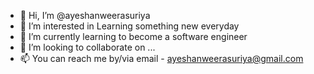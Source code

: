 - 👋 Hi, I’m @ayeshanweerasuriya
- 👀 I’m interested in Learning something new everyday
- 🌱 I’m currently learning to become a software engineer
- 💞️ I’m looking to collaborate on ...
- 📫 You can reach me by/via email - ayeshanweerasuriya@gmail.com

<!---
ayeshanweerasuriya/ayeshanweerasuriya is a ✨ special ✨ repository because its `README.md` (this file) appears on your GitHub profile.
You can click the Preview link to take a look at your changes.
--->

